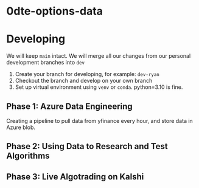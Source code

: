 # 0dte-options-data

# Developing

We will keep `main` intact. We will merge all our changes from our personal development branches into `dev`
1. Create your branch for developing, for example: `dev-ryan`
2. Checkout the branch and develop on your own branch
3. Set up virtual environment using `venv` or `conda`. python=3.10 is fine.


## Phase 1: Azure Data Engineering

Creating a pipeline to pull data from yfinance every hour, and store data in Azure blob. 

## Phase 2: Using Data to Research and Test Algorithms

## Phase 3: Live Algotrading on Kalshi